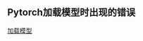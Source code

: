 ## Pytorch加载模型时出现的错误   
[加载模型](http://www.baidu.com/link?url=mDgMhyI9JHIL16kmjbGqlZux1Kzkne-1TSbL5fFwragMSPNyll9Nb2sextrcHe-_oGa5X_iKh02lJYb0GvSflT93d9xqTprgs21bearMP6O&wd=&eqid=d8db9f2300000fe8000000035c185d9d)
